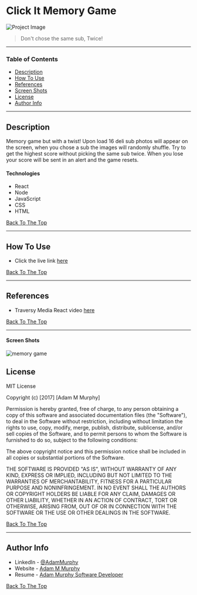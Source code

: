# Click It Memory Game 

![Project Image](https://blog.seagate.com/wp-content/uploads/2014/08/4843576916_75c594ba06_z.jpg)

> Don't chose the same sub, Twice!

---

### Table of Contents

- [Description](#description)
- [How To Use](#how-to-use)
- [References](#references)
- [Screen Shots](#screen-shots)
- [License](#license)
- [Author Info](#author-info)

---

## Description

Memory game but with a twist! Upon load 16 deli sub photos will appear on the screen, when you chose a sub the images will randomly shuffle. Try to get the highest score without picking the same sub twice. When you lose your score will be sent in an alert and the game resets.

#### Technologies

- React
- Node
- JavaScript
- CSS
- HTML

[Back To The Top](#click-it-memory-game)

---

## How To Use

- Click the live link [here](https://adamm285.github.io/clickit/)

[Back To The Top](#click-it-memory-game)

---

## References

- Traversy Media React video [here](https://www.youtube.com/watch?v=sBws8MSXN7A&t=3115s)

[Back To The Top](#click-it-memory-game)

---

#### Screen Shots

![memory game](./img/Capture1.PNG)

## License

MIT License

Copyright (c) [2017] [Adam M Murphy]

Permission is hereby granted, free of charge, to any person obtaining a copy
of this software and associated documentation files (the "Software"), to deal
in the Software without restriction, including without limitation the rights
to use, copy, modify, merge, publish, distribute, sublicense, and/or sell
copies of the Software, and to permit persons to whom the Software is
furnished to do so, subject to the following conditions:

The above copyright notice and this permission notice shall be included in all
copies or substantial portions of the Software.

THE SOFTWARE IS PROVIDED "AS IS", WITHOUT WARRANTY OF ANY KIND, EXPRESS OR
IMPLIED, INCLUDING BUT NOT LIMITED TO THE WARRANTIES OF MERCHANTABILITY,
FITNESS FOR A PARTICULAR PURPOSE AND NONINFRINGEMENT. IN NO EVENT SHALL THE
AUTHORS OR COPYRIGHT HOLDERS BE LIABLE FOR ANY CLAIM, DAMAGES OR OTHER
LIABILITY, WHETHER IN AN ACTION OF CONTRACT, TORT OR OTHERWISE, ARISING FROM,
OUT OF OR IN CONNECTION WITH THE SOFTWARE OR THE USE OR OTHER DEALINGS IN THE
SOFTWARE.

[Back To The Top](#click-it-memory-game)

---

## Author Info

- LinkedIn - [@AdamMurphy](https://Linkedin.com/in/Adam-Murphy-73690bbb/)
- Website - [Adam M Murphy](https://adamm285.github.io/AdamMurphy'sPortfolio/)
- Resume - [Adam Murphy Software Developer](https://docs.google.com/document/d/1GLxDLwlrQkmdugH2Xl9MsOv5Rz6rmzqqSrbzfTZ-R3E/edit?usp=sharing)

[Back To The Top](#click-it-memory-game)
